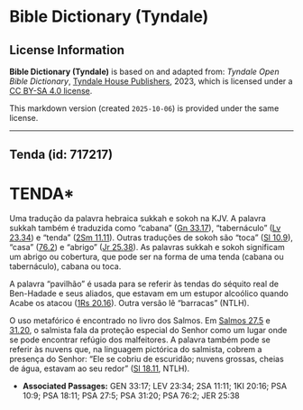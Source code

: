 # Bible Dictionary (Tyndale)

## License Information

**Bible Dictionary (Tyndale)** is based on and adapted from: _Tyndale Open Bible Dictionary_, [Tyndale House Publishers](https://tyndaleopenresources.com/), 2023, which is licensed under a [CC BY-SA 4.0 license](https://creativecommons.org/licenses/by-sa/4.0/legalcode.en).

This markdown version (created `2025-10-06`) is provided under the same license.



--------------------------------

## Tenda (id: 717217)

TENDA\*
=======

Uma tradução da palavra hebraica sukkah e sokoh na KJV. A palavra sukkah também é traduzida como “cabana” ([Gn 33\.17](https://ref.ly/Gen33:17)), “tabernáculo” ([Lv 23\.34](https://ref.ly/Lev23:34)) e “tenda” ([2Sm 11\.11](https://ref.ly/2Sam11:11)). Outras traduções de sokoh são “toca” ([Sl 10\.9](https://ref.ly/Ps10:9)), “casa” ([76\.2](https://ref.ly/Ps76:2)) e “abrigo” ([Jr 25\.38](https://ref.ly/Jer25:38)). As palavras sukkah e sokoh significam um abrigo ou cobertura, que pode ser na forma de uma tenda (cabana ou tabernáculo), cabana ou toca.

A palavra “pavilhão” é usada para se referir às tendas do séquito real de Ben\-Hadade e seus aliados, que estavam em um estupor alcoólico quando Acabe os atacou ([1Rs 20\.16](https://ref.ly/1Kgs20:16)). Outra versão lê “barracas” (NTLH).

O uso metafórico é encontrado no livro dos Salmos. Em [Salmos 27\.5](https://ref.ly/Ps27:5) e [31\.20](https://ref.ly/Ps31:20), o salmista fala da proteção especial do Senhor como um lugar onde se pode encontrar refúgio dos malfeitores. A palavra também pode se referir às nuvens que, na linguagem pictórica do salmista, cobrem a presença do Senhor: “Ele se cobriu de escuridão; nuvens grossas, cheias de água, estavam ao seu redor” ([Sl 18\.11](https://ref.ly/Ps18:11), NTLH).

* **Associated Passages:** GEN 33:17; LEV 23:34; 2SA 11:11; 1KI 20:16; PSA 10:9; PSA 18:11; PSA 27:5; PSA 31:20; PSA 76:2; JER 25:38

